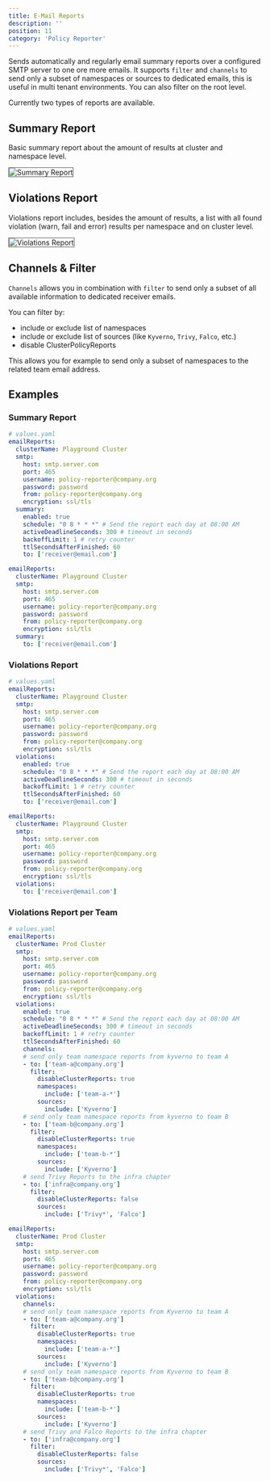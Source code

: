 ```yaml
---
title: E-Mail Reports
description: ''
position: 11
category: 'Policy Reporter'
---
```


Sends automatically and regularly email summary reports over a configured SMTP server to one ore more emails. It supports `filter` and `channels` to send only a subset of namespaces or sources to dedicated emails, this is useful in multi tenant environments. You can also filter on the root level.

Currently two types of reports are available.

## Summary Report

Basic summary report about the amount of results at cluster and namespace level.

<img src="/images/reports/summary-report.png" style="border: 1px solid #555" alt="Summary Report" />

## Violations Report

Violations report includes, besides the amount of results, a list with all found violation (warn, fail and error) results per namespace and on cluster level.

<img src="/images/reports/violations-report.png" style="border: 1px solid #555" alt="Violations Report" />

## Channels & Filter

`Channels` allows you in combination with `filter` to send only a subset of all available information to dedicated receiver emails.

You can filter by:
* include or exclude list of namespaces
* include or exclude list of sources (like `Kyverno`, `Trivy`, `Falco`, etc.)
* disable ClusterPolicyReports

 This allows you for example to send only a subset of namespaces to the related team email address.

## Examples

### Summary Report

<code-group>
  <code-block label="Helm 3" active>

  ```yaml
  # values.yaml
  emailReports:
    clusterName: Playground Cluster
    smtp:
      host: smtp.server.com
      port: 465
      username: policy-reporter@company.org
      password: password
      from: policy-reporter@company.org
      encryption: ssl/tls
    summary:
      enabled: true
      schedule: "0 8 * * *" # Send the report each day at 08:00 AM
      activeDeadlineSeconds: 300 # timeout in seconds
      backoffLimit: 1 # retry counter
      ttlSecondsAfterFinished: 60
      to: ['receiver@email.com']
  ```

  </code-block>
  <code-block label="config.yaml">

  ```yaml
  emailReports:
    clusterName: Playground Cluster
    smtp:
      host: smtp.server.com
      port: 465
      username: policy-reporter@company.org
      password: password
      from: policy-reporter@company.org
      encryption: ssl/tls
    summary:
      to: ['receiver@email.com']
  ```
  </code-block>
</code-group>

### Violations Report

<code-group>
  <code-block label="Helm 3" active>

  ```yaml
  # values.yaml
  emailReports:
    clusterName: Playground Cluster
    smtp:
      host: smtp.server.com
      port: 465
      username: policy-reporter@company.org
      password: password
      from: policy-reporter@company.org
      encryption: ssl/tls
    violations:
      enabled: true
      schedule: "0 8 * * *" # Send the report each day at 08:00 AM
      activeDeadlineSeconds: 300 # timeout in seconds
      backoffLimit: 1 # retry counter
      ttlSecondsAfterFinished: 60
      to: ['receiver@email.com']
  ```

  </code-block>
  <code-block label="config.yaml">

  ```yaml
  emailReports:
    clusterName: Playground Cluster
    smtp:
      host: smtp.server.com
      port: 465
      username: policy-reporter@company.org
      password: password
      from: policy-reporter@company.org
      encryption: ssl/tls
    violations:
      to: ['receiver@email.com']
  ```
  </code-block>
</code-group>

### Violations Report per Team

<code-group>
  <code-block label="Helm 3" active>

  ```yaml
  # values.yaml
  emailReports:
    clusterName: Prod Cluster
    smtp:
      host: smtp.server.com
      port: 465
      username: policy-reporter@company.org
      password: password
      from: policy-reporter@company.org
      encryption: ssl/tls
    violations:
      enabled: true
      schedule: "0 8 * * *" # Send the report each day at 08:00 AM
      activeDeadlineSeconds: 300 # timeout in seconds
      backoffLimit: 1 # retry counter
      ttlSecondsAfterFinished: 60
      channels:
      # send only team namespace reports from kyverno to team A
      - to: ['team-a@company.org']
        filter:
          disableClusterReports: true
          namespaces:
            include: ['team-a-*']
          sources:
            include: ['Kyverno']
      # send only team namespace reports from kyverno to team B
      - to: ['team-b@company.org']
        filter:
          disableClusterReports: true
          namespaces:
            include: ['team-b-*']
          sources:
            include: ['Kyverno']
      # send Trivy Reports to the infra chapter
      - to: ['infra@company.org']
        filter:
          disableClusterReports: false
          sources:
            include: ['Trivy*', 'Falco']
  ```

  </code-block>
  <code-block label="config.yaml">

  ```yaml
  emailReports:
    clusterName: Prod Cluster
    smtp:
      host: smtp.server.com
      port: 465
      username: policy-reporter@company.org
      password: password
      from: policy-reporter@company.org
      encryption: ssl/tls
    violations:
      channels:
      # send only team namespace reports from Kyverno to team A
      - to: ['team-a@company.org']
        filter:
          disableClusterReports: true
          namespaces:
            include: ['team-a-*']
          sources:
            include: ['Kyverno']
      # send only team namespace reports from Kyverno to team B
      - to: ['team-b@company.org']
        filter:
          disableClusterReports: true
          namespaces:
            include: ['team-b-*']
          sources:
            include: ['Kyverno']
      # send Trivy and Falco Reports to the infra chapter
      - to: ['infra@company.org']
        filter:
          disableClusterReports: false
          sources:
            include: ['Trivy*', 'Falco']
  ```
  </code-block>
</code-group>